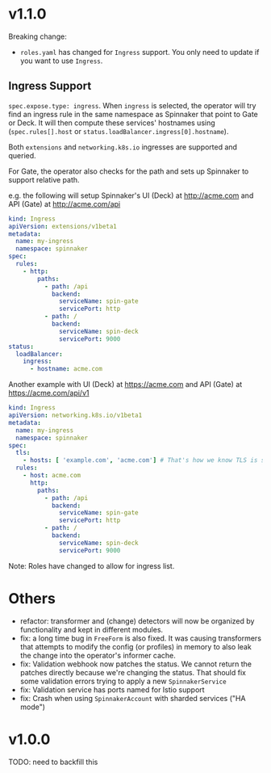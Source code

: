 # v1.1.0

Breaking change:
- `roles.yaml` has changed for `Ingress` support. You only need to update if you want to use `Ingress`. 

## Ingress Support
`spec.expose.type: ingress`. When `ingress` is selected, the operator will try find an ingress rule 
in the same namespace as Spinnaker that point to Gate or Deck. It will then compute these services' hostnames
using (`spec.rules[].host` or `status.loadBalancer.ingress[0].hostname`).

Both `extensions` and `networking.k8s.io` ingresses are supported and queried.

For Gate, the operator also checks for the path and sets up Spinnaker to support relative path.

e.g. the following will setup Spinnaker's UI (Deck) at http://acme.com and API (Gate) at http://acme.com/api
```yaml
kind: Ingress
apiVersion: extensions/v1beta1
metadata:
  name: my-ingress
  namespace: spinnaker
spec:
  rules:
    - http:
        paths:
          - path: /api
            backend:
              serviceName: spin-gate
              servicePort: http
          - path: /
            backend:
              serviceName: spin-deck
              servicePort: 9000
status:
  loadBalancer:
    ingress:
      - hostname: acme.com
```

Another example with UI (Deck) at https://acme.com and API (Gate) at https://acme.com/api/v1
```yaml
kind: Ingress
apiVersion: networking.k8s.io/v1beta1
metadata:
  name: my-ingress
  namespace: spinnaker
spec:
  tls:
    - hosts: [ 'example.com', 'acme.com'] # That's how we know TLS is supported
  rules:
    - host: acme.com
      http:
        paths:
          - path: /api
            backend:
              serviceName: spin-gate
              servicePort: http
          - path: /
            backend:
              serviceName: spin-deck
              servicePort: 9000
```
 
Note: Roles have changed to allow for ingress list.

# Others
- refactor: transformer and (change) detectors will now be organized by functionality and kept in different modules.
- fix: a long time bug in `FreeForm` is also fixed. It was causing transformers that attempts to modify the config (or profiles) in memory to also leak the change into the operator's informer cache.
- fix: Validation webhook now patches the status. We cannot return the patches directly because we're changing the status. That should fix some validation errors trying to apply a new `SpinnakerService`
- fix: Validation service has ports named for Istio support
- fix: Crash when using `SpinnakerAccount` with sharded services ("HA mode")

# v1.0.0
TODO: need to backfill this
